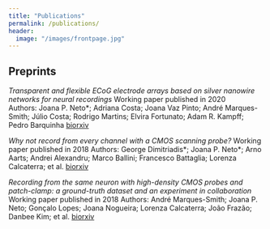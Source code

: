 ```yaml
---
title: "Publications"
permalink: /publications/
header:
  image: "/images/frontpage.jpg"
---
```


## Preprints

*Transparent and flexible ECoG electrode arrays based on silver nanowire networks for neural recordings*
Working paper published in 2020		
Authors: Joana P. Neto*; Adriana Costa; Joana Vaz Pinto; André Marques-Smith; Júlio Costa; Rodrigo Martins; Elvira Fortunato; Adam R. Kampff; Pedro Barquinha
[biorxiv](https://www.biorxiv.org/content/10.1101/2020.02.24.962878v1)


*Why not record from every channel with a CMOS scanning probe?*
Working paper published in 2018	
Authors: George Dimitriadis*; Joana P. Neto*; Arno Aarts; Andrei Alexandru; Marco Ballini; Francesco Battaglia; Lorenza Calcaterra; et al.
[biorxiv](https://www.biorxiv.org/content/10.1101/275818v8)


*Recording from the same neuron with high-density CMOS probes and patch-clamp: a ground-truth dataset and an experiment in collaboration*
Working paper published in 2018
Authors: André Marques-Smith; Joana P. Neto; Gonçalo Lopes; Joana Nogueira; Lorenza Calcaterra; João Frazão; Danbee Kim; et al.
[biorxiv](https://www.biorxiv.org/content/10.1101/370080v2)

